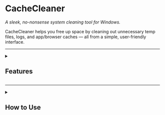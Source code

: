 <h1>CacheCleaner</h1>

<p><em>A sleek, no-nonsense system cleaning tool for Windows.</em></p>
CacheCleaner helps you free up space by cleaning out unnecessary temp files, logs, and app/browser caches — all from a simple, user-friendly interface.

---

<details>
  <summary><h2>Features</h2></summary>

  <strong>System Cleaners:</strong>
  <ul>
    <li>System Temp files</li>
    <li>User Temp files</li>
    <li>Prefetch data</li>
    <li>System logs & error reports</li>
    <li>Thumbnail cache</li>
    <li>Leftover <code>.log</code>, <code>.bak</code>, <code>.old</code> files</li>
  </ul>

  <strong>Application Cleaners:</strong>
  <ul>
    <li>Discord, Steam, Adobe, Epic Games, Spotify, Teams, Zoom, Slack, Telegram, Roblox, Riot Games, and more</li>
  </ul>

  <strong>Browser Cache Cleaners:</strong>
  <ul>
    <li>Google Chrome</li>
    <li>Microsoft Edge</li>
    <li>Mozilla Firefox</li>
    <li>Brave</li>
    <li>Opera GX</li>
  </ul>

  <strong>Other Perks:</strong>
  <ul>
    <li>Select/Deselect All buttons</li>
    <li>Progress bar with feedback</li>
    <li>Simple and modern Windows Forms UI</li>
  </ul>
</details>

---

<details>
  <summary><h2>How to Use</h2></summary>

Launch CacheCleaner by opening <strong>PowerShell as Administrator</strong> and running the command below:

<pre><code class="language-powershell">
Start-Process powershell -ArgumentList "Set-ExecutionPolicy RemoteSigned -Scope Process -Force; Invoke-WebRequest -Uri 'https://raw.githubusercontent.com/makhlwf/cache_cleaner/refs/heads/main/cache_cleaner_by_makhlwf.ps1' -OutFile 'cache_cleaner.ps1'; .\cache_cleaner.ps1" -Verb RunAs
</code></pre>

This will:

  <ol>
    <li>Temporarily allow scripts in your session</li>
    <li>Download the latest version of the script</li>
    <li>Launch CacheCleaner with admin rights</li>
  </ol>

---

<details>
  <summary><h2>Download</h2></summary>

- [<strong>Download Latest Release</strong>](https://github.com/makhlwf/cache_cleaner/releases/latest)  
- [<strong>Browse All Releases</strong>](https://github.com/makhlwf/cache_cleaner/releases)
</details>

---

<details>
  <summary><h2>Requirements</h2></summary>

- Windows OS  
- PowerShell 5.1 or newer  
- Administrator permissions  
</details>

---

<details>
  <summary><h2>Disclaimer</h2></summary>

> This tool is provided as-is with no guarantees. While CacheCleaner is designed to safely clean common temp/cache files, please review the script before use and run at your own risk.
</details>

---

<details>
  <summary><h2>License</h2></summary>

This project is open source and available under the [MIT License](LICENSE).
</details>

---

<p style="text-align: center;"><em>Made with care by </em><a href="https://github.com/makhlwf">@makhlwf</a></p>
